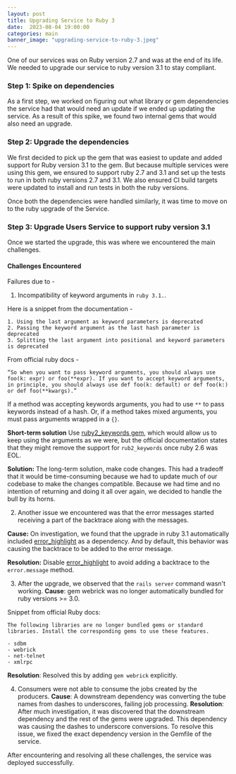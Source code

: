 ```yaml
---
layout: post
title: Upgrading Service to Ruby 3
date:  2023-08-04 19:00:00
categories: main
banner_image: "upgrading-service-to-ruby-3.jpeg"
---
```



One of our services was on Ruby version 2.7 and was at the end of its life. We needed to upgrade our service to ruby version 3.1 to stay compliant.

### Step 1: Spike on dependencies
As a first step, we worked on figuring out what library or gem dependencies the service had that would need an update if we ended up updating the service. As a result of this spike, we found two internal gems that would also need an upgrade.

### Step 2: Upgrade the dependencies
We first decided to pick up the gem that was easiest to update and added support for Ruby version 3.1 to the gem. But because multiple services were using this gem, we ensured to support ruby 2.7 and 3.1 and set up the tests to run in both ruby versions 2.7 and 3.1. We also ensured CI build targets were updated to install and run tests in both the ruby versions.

Once both the dependencies were handled similarly, it was time to move on to the ruby upgrade of the Service.

### Step 3: Upgrade Users Service to support ruby version 3.1
Once we started the upgrade, this was where we encountered the main challenges.

#### Challenges Encountered

Failures due to -
1. Incompatibility of keyword arguments in `ruby 3.1.`.

Here is a snippet from the documentation -
```
1. Using the last argument as keyword parameters is deprecated
2. Passing the keyword argument as the last hash parameter is deprecated
3. Splitting the last argument into positional and keyword parameters is deprecated
```

From official ruby docs -
```
“So when you want to pass keyword arguments, you should always use foo(k: expr) or foo(**expr). If you want to accept keyword arguments, in principle, you should always use def foo(k: default) or def foo(k:) or def foo(**kwargs).”
```

If a method was accepting keywords arguments, you had to use `**` to pass keywords instead of a hash. Or, if a method takes mixed arguments, you must pass arguments wrapped in a `{}`.

**Short-term solution** Use [ruby2_keywords gem](https://github.com/ruby/ruby2_keywords), which would allow us to keep using the arguments as we were, but the official documentation states that they might remove the support for `rub2_keywords` once ruby 2.6 was EOL.

**Solution:** The long-term solution, make code changes. This had a tradeoff that it would be time-consuming because we had to update much of our codebase to make the changes compatible. Because we had time and no intention of returning and doing it all over again, we decided to handle the bull by its horns. 

2. Another issue we encountered was that the error messages started receiving a part of the backtrace along with the messages.

**Cause:** On investigation, we found that the upgrade in ruby 3.1 automatically included [error_highlight](https://github.com/ruby/error_highlight) as a dependency. And by default, this behavior was causing the backtrace to be added to the error message.

**Resolution:** Disable [error_highlight](https://github.com/ruby/error_highlight) to avoid adding a backtrace to the `error.message` method.

3. After the upgrade, we observed that the `rails server` command wasn't working.
**Cause**: gem webrick was no longer automatically bundled for ruby versions >= 3.0.

Snippet from official Ruby docs:
```
The following libraries are no longer bundled gems or standard libraries. Install the corresponding gems to use these features.

- sdbm
- webrick
- net-telnet
- xmlrpc
```

**Resolution**: Resolved this by adding `gem webrick` explicitly.

4. Consumers were not able to consume the jobs created by the producers. 
**Cause**: A downstream dependency was converting the tube names from dashes to underscores, failing job processing. 
**Resolution**: After much investigation, it was discovered that the downstream dependency and the rest of the gems were upgraded. This dependency was causing the dashes to underscore conversions. To resolve this issue, we fixed the exact dependency version in the Gemfile of the service. 

After encountering and resolving all these challenges, the service was deployed successfully. 

